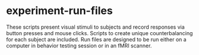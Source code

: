 # experiment-run-files
These scripts present visual stimuli to subjects and record responses via button presses and mouse clicks.  Scripts to create unique counterbalancing for each subject are included.  Run files are designed to be run either on a computer in behavior testing session or in an fMRI scanner.

